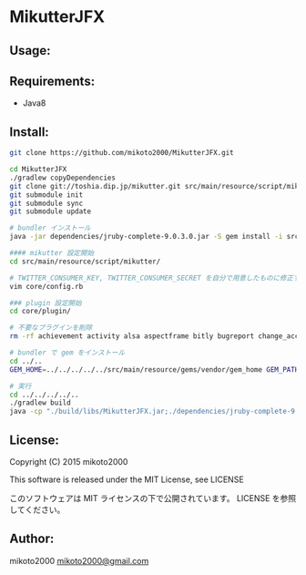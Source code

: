 MikutterJFX
===========

Usage:
------


Requirements:
-------------

- Java8

Install:
--------

```sh
git clone https://github.com/mikoto2000/MikutterJFX.git

cd MikutterJFX
./gradlew copyDependencies
git clone git://toshia.dip.jp/mikutter.git src/main/resource/script/mikutter
git submodule init
git submodule sync
git submodule update

# bundler インストール
java -jar dependencies/jruby-complete-9.0.3.0.jar -S gem install -i src/main/resource/gems/vendor/gem_home --no-rdoc --no-ri bundler

#### mikutter 設定開始
cd src/main/resource/script/mikutter/

# TWITTER_CONSUMER_KEY, TWITTER_CONSUMER_SECRET を自分で用意したものに修正する。
vim core/config.rb

### plugin 設定開始
cd core/plugin/

# 不要なプラグインを削除
rm -rf achievement activity alsa aspectframe bitly bugreport change_account command console direct_message display_requirements extract followingcontrol gtk home_timeline image_file_cache libnotify list list_for_profile list_settings mentions notify openimg photo_support profile proxy ratelimit saved_search search set_input set_view settings shortcutkey skin smartthread sound user_filesystem_cache

# bundler で gem をインストール
cd ../..
GEM_HOME=../../../../../src/main/resource/gems/vendor/gem_home GEM_PATH=../../../../../src/main/resource/gems/vendor/gem_home java -jar ../../../../../dependencies/jruby-complete-9.0.3.0.jar -S bundle install --path=../../gems/vendor/

# 実行
cd ../../../../..
./gradlew build
java -cp "./build/libs/MikutterJFX.jar;./dependencies/jruby-complete-9.0.3.0.jar;./dependencies/slf4j-api-1.7.12.jar;./dependencies/logback-core-1.1.3.jar;./dependencies/logback-classic-1.1.3.jar;./src/main/resource" jp.dip.oyasirazu.mikutterj.MikutterJFX
```

License:
--------

Copyright (C) 2015 mikoto2000

This software is released under the MIT License, see LICENSE

このソフトウェアは MIT ライセンスの下で公開されています。 LICENSE を参照してください。

Author:
-------

mikoto2000 <mikoto2000@gmail.com>


